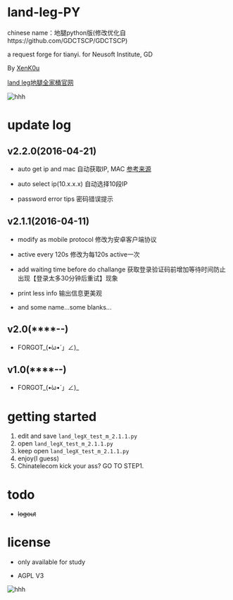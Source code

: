 # land-leg-PY

chinese name：地腿python版(修改优化自https://github.com/GDCTSCP/GDCTSCP)

a  request forge for tianyi. for Neusoft Institute, GD

By [XenK0u](http://henbukexue.science)

[land leg地腿全家桶官网](http://fuckty.ml)

![hhh](http://imgsrc.baidu.com/forum/w%3D580%3B/sign=8bb1c1917cf40ad115e4c7eb671713df/6a600c338744ebf89b869296def9d72a6159a7a0.jpg)

# update log

## v2.2.0(2016-04-21)

- auto get ip and mac 自动获取IP, MAC [参考来源](https://github.com/YianAndCode/f-surfing)

- auto select ip(10.x.x.x) 自动选择10段IP

- password error tips 密码错误提示

## v2.1.1(2016-04-11)

- modify as mobile protocol 修改为安卓客户端协议

- active every 120s 修改为每120s active一次

- add waiting time before do challange 获取登录验证码前增加等待时间防止出现【登录太多30分钟后重试】现象

- print less info 输出信息更美观

- and some name...some blanks...

## v2.0(****-**-**)

- FORGOT_(•̀ω•́ 」∠)_

## v1.0(****-**-**)

- FORGOT_(•̀ω•́ 」∠)_

# getting started
1. edit and save ```land_legX_test_m_2.1.1.py```
2. open ```land_legX_test_m_2.1.1.py```
3. keep open ```land_legX_test_m_2.1.1.py```
4. enjoy(I guess)
5. Chinatelecom kick your ass? GO TO STEP1.

# todo

- ~~logout~~

# license

- only available for study

- AGPL V3

![hhh](http://i2.piimg.com/f32a59cffa954644.jpg)
